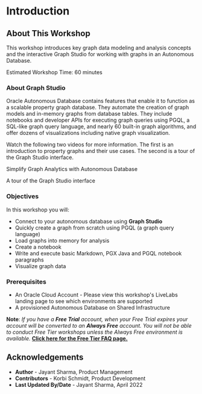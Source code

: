 # Introduction

## About This Workshop

This workshop introduces key graph data modeling and analysis concepts and the interactive Graph Studio for working with graphs in an Autonomous Database.

Estimated Workshop Time: 60 minutes

### About Graph Studio
Oracle Autonomous Database contains features that enable it to function as a scalable property graph database. They automate the creation of graph models and in-memory graphs from database tables. They  include notebooks and developer APIs for executing graph queries using PGQL, a SQL-like graph query language, and nearly 60 built-in graph algorithms, and offer dozens of visualizations including native graph visualization.

Watch the following two videos for more information. The first is an introduction to property graphs and their use cases. The second is a tour of the Graph Studio interface.

[](youtube:v55hU30Mb0s)   Simplify Graph Analytics with Autonomous Database   

[](youtube:URdchKSsy3E)   A tour of the Graph Studio interface

### Objectives

In this workshop you will:
* Connect to your autonomous database using **Graph Studio**
* Quickly create a graph from scratch using PGQL (a graph query language)
* Load graphs into memory for analysis
* Create a notebook
* Write and execute basic Markdown, PGX Java and PGQL notebook paragraphs
* Visualize graph data

### Prerequisites
* An Oracle Cloud Account - Please view this workshop's LiveLabs landing page to see which environments are supported
* A provisioned Autonomous Database on Shared Infrastructure

**Note**: *If you have a **Free Trial** account, when your Free Trial expires your account will be converted to an **Always Free** account. You will not be able to conduct Free Tier workshops unless the Always Free environment is available.* **[Click here for the Free Tier FAQ page.](https://www.oracle.com/cloud/free/faq.html)**

## Acknowledgements
* **Author** - Jayant Sharma, Product Management
* **Contributors** -  Korbi Schmidt, Product Development
* **Last Updated By/Date** - Jayant Sharma, April 2022
